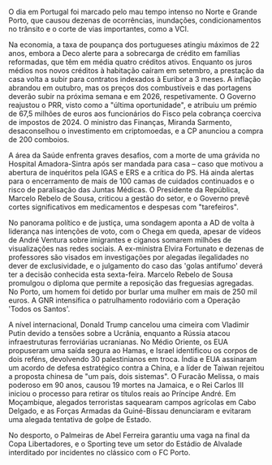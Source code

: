 O dia em Portugal foi marcado pelo mau tempo intenso no Norte e Grande Porto, que causou dezenas de ocorrências, inundações, condicionamentos no trânsito e o corte de vias importantes, como a VCI.

Na economia, a taxa de poupança dos portugueses atingiu máximos de 22 anos, embora a Deco alerte para a sobrecarga de crédito em famílias reformadas, que têm em média quatro créditos ativos. Enquanto os juros médios nos novos créditos à habitação caíram em setembro, a prestação da casa volta a subir para contratos indexados à Euribor a 3 meses. A inflação abrandou em outubro, mas os preços dos combustíveis e das portagens deverão subir na próxima semana e em 2026, respetivamente. O Governo reajustou o PRR, visto como a "última oportunidade", e atribuiu um prémio de 67,5 milhões de euros aos funcionários do Fisco pela cobrança coerciva de impostos de 2024. O ministro das Finanças, Miranda Sarmento, desaconselhou o investimento em criptomoedas, e a CP anunciou a compra de 200 comboios.

A área da Saúde enfrenta graves desafios, com a morte de uma grávida no Hospital Amadora-Sintra após ser mandada para casa – caso que motivou a abertura de inquéritos pela IGAS e ERS e a crítica do PS. Há ainda alertas para o encerramento de mais de 100 camas de cuidados continuados e o risco de paralisação das Juntas Médicas. O Presidente da República, Marcelo Rebelo de Sousa, criticou a gestão do setor, e o Governo prevê cortes significativos em medicamentos e despesas com "tarefeiros".

No panorama político e de justiça, uma sondagem aponta a AD de volta à liderança nas intenções de voto, com o Chega em queda, apesar de vídeos de André Ventura sobre imigrantes e ciganos somarem milhões de visualizações nas redes sociais. A ex-ministra Elvira Fortunato e dezenas de professores são visados em investigações por alegadas ilegalidades no dever de exclusividade, e o julgamento do caso das 'golas antifumo' deverá ter a decisão conhecida esta sexta-feira. Marcelo Rebelo de Sousa promulgou o diploma que permite a reposição das freguesias agregadas. No Porto, um homem foi detido por burlar uma mulher em mais de 250 mil euros. A GNR intensifica o patrulhamento rodoviário com a Operação 'Todos os Santos'.

A nível internacional, Donald Trump cancelou uma cimeira com Vladimir Putin devido a tensões sobre a Ucrânia, enquanto a Rússia atacou infraestruturas ferroviárias ucranianas. No Médio Oriente, os EUA propuseram uma saída segura ao Hamas, e Israel identificou os corpos de dois reféns, devolvendo 30 palestinianos em troca. Índia e EUA assinaram um acordo de defesa estratégico contra a China, e a líder de Taiwan rejeitou a proposta chinesa de "um país, dois sistemas". O Furacão Melissa, o mais poderoso em 90 anos, causou 19 mortes na Jamaica, e o Rei Carlos III iniciou o processo para retirar os títulos reais ao Príncipe André. Em Moçambique, alegados terroristas saquearam campos agrícolas em Cabo Delgado, e as Forças Armadas da Guiné-Bissau denunciaram e evitaram uma alegada tentativa de golpe de Estado.

No desporto, o Palmeiras de Abel Ferreira garantiu uma vaga na final da Copa Libertadores, e o Sporting teve um setor do Estádio de Alvalade interditado por incidentes no clássico com o FC Porto.